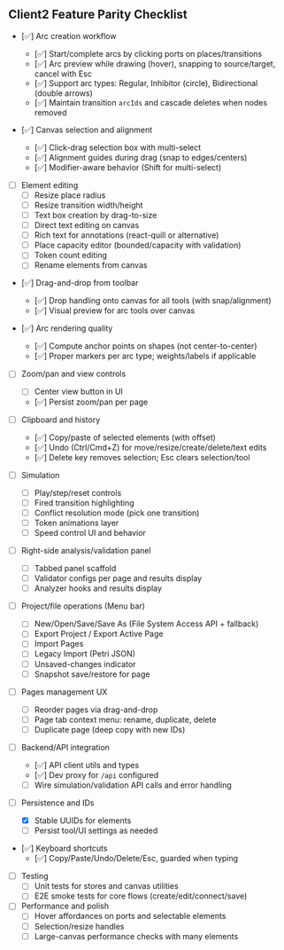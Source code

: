 ## Client2 Feature Parity Checklist

- [✅] Arc creation workflow
  - [✅] Start/complete arcs by clicking ports on places/transitions
  - [✅] Arc preview while drawing (hover), snapping to source/target, cancel with Esc
  - [✅] Support arc types: Regular, Inhibitor (circle), Bidirectional (double arrows)
  - [✅] Maintain transition `arcIds` and cascade deletes when nodes removed

- [✅] Canvas selection and alignment
  - [✅] Click-drag selection box with multi-select
  - [✅] Alignment guides during drag (snap to edges/centers)
  - [✅] Modifier-aware behavior (Shift for multi-select)

- [ ] Element editing
  - [ ] Resize place radius
  - [ ] Resize transition width/height
  - [ ] Text box creation by drag-to-size
  - [ ] Direct text editing on canvas
  - [ ] Rich text for annotations (react-quill or alternative)
  - [ ] Place capacity editor (bounded/capacity with validation)
  - [ ] Token count editing
  - [ ] Rename elements from canvas

- [✅] Drag-and-drop from toolbar
  - [✅] Drop handling onto canvas for all tools (with snap/alignment)
  - [✅] Visual preview for arc tools over canvas

- [✅] Arc rendering quality
  - [✅] Compute anchor points on shapes (not center-to-center)
  - [✅] Proper markers per arc type; weights/labels if applicable

- [ ] Zoom/pan and view controls
  - [ ] Center view button in UI
  - [✅] Persist zoom/pan per page

- [ ] Clipboard and history
  - [✅] Copy/paste of selected elements (with offset)
  - [✅] Undo (Ctrl/Cmd+Z) for move/resize/create/delete/text edits
  - [✅] Delete key removes selection; Esc clears selection/tool

- [ ] Simulation
  - [ ] Play/step/reset controls
  - [ ] Fired transition highlighting
  - [ ] Conflict resolution mode (pick one transition)
  - [ ] Token animations layer
  - [ ] Speed control UI and behavior

- [ ] Right-side analysis/validation panel
  - [ ] Tabbed panel scaffold
  - [ ] Validator configs per page and results display
  - [ ] Analyzer hooks and results display

- [ ] Project/file operations (Menu bar)
  - [ ] New/Open/Save/Save As (File System Access API + fallback)
  - [ ] Export Project / Export Active Page
  - [ ] Import Pages
  - [ ] Legacy Import (Petri JSON)
  - [ ] Unsaved-changes indicator
  - [ ] Snapshot save/restore for page

- [ ] Pages management UX
  - [ ] Reorder pages via drag-and-drop
  - [ ] Page tab context menu: rename, duplicate, delete
  - [ ] Duplicate page (deep copy with new IDs)

- [ ] Backend/API integration
  - [✅] API client utils and types
  - [✅] Dev proxy for `/api` configured
  - [ ] Wire simulation/validation API calls and error handling

- [ ] Persistence and IDs
  - [x] Stable UUIDs for elements
  - [ ] Persist tool/UI settings as needed

- [✅] Keyboard shortcuts
  - [✅] Copy/Paste/Undo/Delete/Esc, guarded when typing

- [ ] Testing
  - [ ] Unit tests for stores and canvas utilities
  - [ ] E2E smoke tests for core flows (create/edit/connect/save)

- [ ] Performance and polish
  - [ ] Hover affordances on ports and selectable elements
  - [ ] Selection/resize handles
  - [ ] Large-canvas performance checks with many elements
